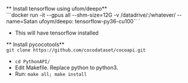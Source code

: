 ** Install tensorflow using ufom/deepo**  
```docker run -it --gpus all --shm-size=12G -v /datadrive/:/whatever/ --name=Satan ufoym/deepo: tensorflow-py36-cu100``  `
* This will have tensorflow installed  

** Install pycocotools**  
```git clone https://github.com/cocodataset/cocoapi.git```  
* ```cd PythonAPI/```  
* Edit Makefile. Replace python to python3.  
* Run: ```make all; make install ```  


